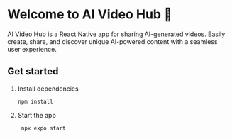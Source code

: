 # Welcome to AI Video Hub 👋

AI Video Hub is a React Native app for sharing AI-generated videos. Easily create, share, and discover unique AI-powered content with a seamless user experience.

## Get started

1. Install dependencies

   ```bash
   npm install
   ```

2. Start the app

   ```bash
    npx expo start
   ```
